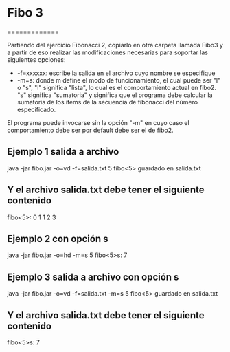 # Fibo 3
=============

Partiendo del ejercicio Fibonacci 2, copiarlo en otra carpeta llamada Fibo3 y a partir de eso realizar las modificaciones necesarias para soportar las siguientes opciones:

  *  -f=xxxxxx: escribe la salida en el archivo cuyo nombre se especifique
  *  -m=s: donde m define el modo de funcionamiento, el cual puede ser "l" o "s", "l" significa "lista", lo cual es el comportamiento actual en fibo2. "s"  significa "sumatoria" y significa que el programa debe calcular la sumatoria de los items de la secuencia de fibonacci del número especificado.

El programa puede invocarse sin la opción "-m" en cuyo caso el comportamiento debe ser por default debe ser el de fibo2.

## Ejemplo 1 salida a archivo
java -jar fibo.jar -o=vd -f=salida.txt 5
fibo<5> guardado en salida.txt 

## Y el archivo salida.txt debe tener el siguiente contenido
fibo<5>:
0
1
1
2
3

## Ejemplo 2 con opción s
java -jar fibo.jar -o=hd -m=s 5
fibo<5>s: 7

## Ejemplo 3 salida a archivo con opción s

java -jar fibo.jar -o=vd -f=salida.txt -m=s 5
fibo<5> guardado en salida.txt 

## Y el archivo salida.txt debe tener el siguiente contenido
fibo<5>s:
7
